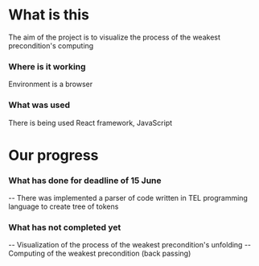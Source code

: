 # **What is this**
The aim of the project is to visualize the process of the weakest precondition's computing

### Where is it working
Environment is a browser

### What was used
There is being used React framework, JavaScript

# Our progress
### What has done for deadline of 15 June
 -- There was implemented a parser of code written in TEL programming language to create tree of tokens

### What has not completed yet
 -- Visualization of the process of the weakest precondition's unfolding
 -- Computing of the weakest precondition (back passing)

